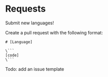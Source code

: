 # Requests
Submit new languages! 

Create a pull request with the following format:

```
# [Language] 

\```
[code] 
\```
```

Todo: add an issue template
